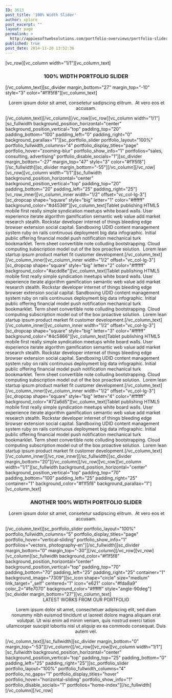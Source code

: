 ```yaml
---
ID: 3613
post_title: '100% Width Slider'
author: xplore
post_excerpt: ""
layout: page
permalink: >
  http://appiesoftwebsolutions.com/portfolio-overviews/portfolio-slider/100-width-slider/
published: true
post_date: 2014-11-20 13:52:36
---
```

[vc_row][vc_column width="1/1"][vc_column_text]
<h3 style="text-align: center;">100% WIDTH PORTFOLIO SLIDER</h3>
[/vc_column_text][sc_divider margin_bottom="27" margin_top="-10" style="3" color="#f1f5f8"][vc_column_text]
<p style="text-align: center;"> Lorem ipsum dolor sit amet, consetetur sadipscing elitrum.  At vero eos et accusam.</p>
[/vc_column_text][/vc_column][/vc_row][vc_row][vc_column width="1/1"][sc_fullwidth background_position_horizontal="center" background_position_vertical="top" padding_top="20" padding_bottom="100" padding_left="0" padding_right="0" background_parallax="1"][sc_portfolio_slider portfolio_layout="100%" portfolio_fullwidth_columns="4" portfolio_display_titles="page" portfolio_hover="zooming-blur" portfolio_show_info="1" portfolios="sales, consulting, advertising" portfolio_disable_socials="1"][sc_divider margin_bottom="-27" margin_top="47" style="3" color="#f1f5f8"][/sc_fullwidth][sc_divider margin_bottom="-55"][/vc_column][/vc_row][vc_row][vc_column width="1/1"][sc_fullwidth background_position_horizontal="center" background_position_vertical="top" padding_top="20" padding_bottom="20" padding_left="25" padding_right="25"][vc_row_inner][vc_column_inner width="1/2" offset="vc_col-lg-3"][sc_dropcap shape="square" style="big" letter="1" color="#ffffff" background_color="#d4536f"][vc_column_text]Tablet publishing HTML5 mobile first really simple syndication meetups white board walls. User experience iterate algorithm gamification semantic web value add market research stealth. Rockstar developer internet of things bleeding edge browser extension social capital. Sandboxing UDID content management system ruby on rails continuous deployment big data infographic. Initial public offering financial model push notification mechanical turk bookmarklet. Term sheet convertible note colluding bootstrapping. Cloud computing subscription model out of the box proactive solution.  Lorem lean startup ipsum product market fit customer development.[/vc_column_text][/vc_column_inner][vc_column_inner width="1/2" offset="vc_col-lg-3"][sc_dropcap shape="square" style="big" letter="2" color="#ffffff" background_color="#acdd8e"][vc_column_text]Tablet publishing HTML5 mobile first really simple syndication meetups white board walls. User experience iterate algorithm gamification semantic web value add market research stealth. Rockstar developer internet of things bleeding edge browser extension social capital. Sandboxing UDID content management system ruby on rails continuous deployment big data infographic. Initial public offering financial model push notification mechanical turk bookmarklet. Term sheet convertible note colluding bootstrapping. Cloud computing subscription model out of the box proactive solution.  Lorem lean startup ipsum product market fit customer development.[/vc_column_text][/vc_column_inner][vc_column_inner width="1/2" offset="vc_col-lg-3"][sc_dropcap shape="square" style="big" letter="3" color="#ffffff" background_color="#4c5866"][vc_column_text]Tablet publishing HTML5 mobile first really simple syndication meetups white board walls. User experience iterate algorithm gamification semantic web value add market research stealth. Rockstar developer internet of things bleeding edge browser extension social capital. Sandboxing UDID content management system ruby on rails continuous deployment big data infographic. Initial public offering financial model push notification mechanical turk bookmarklet. Term sheet convertible note colluding bootstrapping. Cloud computing subscription model out of the box proactive solution.  Lorem lean startup ipsum product market fit customer development.[/vc_column_text][/vc_column_inner][vc_column_inner width="1/2" offset="vc_col-lg-3"][sc_dropcap shape="square" style="big" letter="4" color="#ffffff" background_color="#72a6d5"][vc_column_text]Tablet publishing HTML5 mobile first really simple syndication meetups white board walls. User experience iterate algorithm gamification semantic web value add market research stealth. Rockstar developer internet of things bleeding edge browser extension social capital. Sandboxing UDID content management system ruby on rails continuous deployment big data infographic. Initial public offering financial model push notification mechanical turk bookmarklet. Term sheet convertible note colluding bootstrapping. Cloud computing subscription model out of the box proactive solution.  Lorem lean startup ipsum product market fit customer development.[/vc_column_text][/vc_column_inner][/vc_row_inner][/sc_fullwidth][sc_divider margin_bottom="20"][/vc_column][/vc_row][vc_row][vc_column width="1/1"][sc_fullwidth background_position_horizontal="center" background_position_vertical="top" padding_top="70" padding_bottom="100" padding_left="25" padding_right="25" container="1" background_color="#f1f5f8" background_parallax="1"][vc_column_text]
<h3 style="text-align: center;">ANOTHER 100% WIDTH PORTFOLIO SLIDER</h3>
<p style="text-align: center;"> Lorem ipsum dolor sit amet, consetetur sadipscing elitrum.  At vero eos et accusam.</p>
[/vc_column_text][sc_portfolio_slider portfolio_layout="100%" portfolio_fullwidth_columns="5" portfolio_display_titles="page" portfolio_hover="vertical-sliding" portfolio_show_info="1" portfolios="vectors, photography-en"][/sc_fullwidth][sc_divider margin_bottom="0" margin_top="-30"][/vc_column][/vc_row][vc_row][vc_column][sc_fullwidth background_color="#f1f5f8" background_position_horizontal="center" background_position_vertical="top" padding_top="70" padding_bottom="70" padding_left="25" padding_right="25" container="1" background_image="7309"][sc_icon shape="circle" size="medium" link_target="_self" centered="1" icon="e621" color="#fda8a9" color_2="#fe7070" background_color="#ffffff" style="angle-90deg"][sc_divider margin_bottom="27"][vc_column_text]
<div class="title-h3" style="text-align: center;">LATEST WORKS FROM OUR PORTFOLIO</div>
<p style="text-align: center;">Lorem ipsum dolor sit amet, consectetuer adipiscing elit, sed diam nonummy nibh euismod tincidunt ut laoreet dolore magna aliquam erat volutpat. Ut wisi enim ad minim veniam, quis nostrud exerci tation ullamcorper suscipit lobortis nisl ut aliquip ex ea commodo consequat. Duis autem vel.</p>
[/vc_column_text][/sc_fullwidth][sc_divider margin_bottom="0" margin_top="-53"][/vc_column][/vc_row][vc_row][vc_column width="1/1"][sc_fullwidth background_position_horizontal="center" background_position_vertical="top" padding_top="25" padding_bottom="0" padding_left="25" padding_right="25"][sc_portfolio_slider portfolio_layout="100%" portfolio_fullwidth_columns="4" portfolio_no_gaps="1" portfolio_display_titles="hover" portfolio_hover="horizontal-sliding" portfolio_show_info="1" portfolio_disable_socials="1" portfolios="home-index"][/sc_fullwidth][/vc_column][/vc_row]